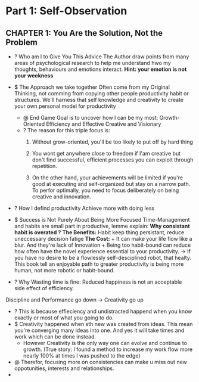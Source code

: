 # Part 1: Self-Observation
## CHAPTER 1: You Are the Solution, Not the Problem
+ ? Who am I  to Give You This Advice
	The Author draw points from many areas of psychological research to help me understand hwo my thoughts, behaviours and emotions interact. **Hint: your emotion is not your weekness**

+ $ The Approach we take together
	Often come from my Original Thinking, not comming from copying other people productivity habit or structures. 
	We'll harness that self knowledge and creativity to create your  own personal model for productivity
	+ @ End Game Goal is to uncover how I can be my most:
		Growth-Oriented
		Efficiency and Effective
		Creative and Visionary
	+ ? The reason for this triple focus is:
		1. Without grow-oriented, you'll be too likely to put off by hard thing
			
		2. You wont get anywhere close to freedom if I'am creative but don't find successful, efficient processes you can exploit through repetition.
			
		3. On the other hand, your achievements will be limited if you're good at executing and self-organized but stay on a narrow path. To perfor optimally, you need to focus deliberately on being creative and innovation.

+ ? How I defind productivity
	Achieve more with doing less

 
+ $ Success is Not Purely About Being More Focused
	Time-Management and habits are small part in productive, lemme explain:
	**Why consistant habit is overated ?**
		**The Benefits:** Habit keep thing persistant, reduce uneccessary decision fatige 
		**The Cost:**
		+ It can make your life flow like a blur. And they're lack of Innovation
		+ Being too habit-bound can reduce how often have the novel experience essential to your productivity.
	-> If you have no desire to be a flowlessly self-desciplined robot, that healty. This book tell an enjoyable path to greater productivity is being more human, not more robotic or habit-bound.

+ ? Why Wasting time is fine:
	Reduced happiness is not an acceptable side effect of efficiency.


Discipline and Performance go down -> Creativity go up
+ ? This is because effieciency and undistracted happend when you know exactly or most of what you going to do.
+ $ Creativity happened when sth new was created from ideas. This mean you're converging many ideas into one. And yes it will take times and work which can be done instead.
	+ However Creativity is the only way one can evolve and continue to growth. (True story: I found a method to increase my work flow more nearly 100% at times I was pushed to the edge)
+ @ Therefor, focusing more on consistencies can make u miss out new oppotunities, interests and relationships.
+ 
